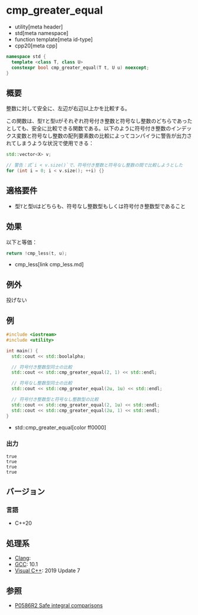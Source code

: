 # cmp_greater_equal
* utility[meta header]
* std[meta namespace]
* function template[meta id-type]
* cpp20[meta cpp]

```cpp
namespace std {
  template <class T, class U>
  constexpr bool cmp_greater_equal(T t, U u) noexcept;
}
```

## 概要
整数に対して安全に、左辺が右辺以上かを比較する。

この関数は、型`T`と型`U`がそれぞれ符号付き整数と符号なし整数のどちらであったとしても、安全に比較できる関数である。以下のように符号付き整数のインデックス変数と符号なし整数の配列要素数の比較によってコンパイラに警告が出力されてしまうような状況で使用できる：

```cpp
std::vector<X> v;

// 警告：式`i < v.size()`で、符号付き整数と符号なし整数の間で比較しようとした
for (int i = 0; i < v.size(); ++i) {}
```


## 適格要件
- 型`T`と型`U`はどちらも、符号なし整数型もしくは符号付き整数型であること


## 効果
以下と等価：

```cpp
return !cmp_less(t, u);
```
* cmp_less[link cmp_less.md]


## 例外
投げない


## 例
```cpp example
#include <iostream>
#include <utility>

int main() {
  std::cout << std::boolalpha;

  // 符号付き整数型同士の比較
  std::cout << std::cmp_greater_equal(2, 1) << std::endl;

  // 符号なし整数型同士の比較
  std::cout << std::cmp_greater_equal(2u, 1u) << std::endl;

  // 符号付き整数型と符号なし整数型の比較
  std::cout << std::cmp_greater_equal(2, 1u) << std::endl;
  std::cout << std::cmp_greater_equal(2u, 1) << std::endl;
}
```
* std::cmp_greater_equal[color ff0000]

### 出力
```
true
true
true
true
```

## バージョン
### 言語
- C++20

## 処理系
- [Clang](/implementation.md#clang):
- [GCC](/implementation.md#gcc): 10.1
- [Visual C++](/implementation.md#visual_cpp): 2019 Update 7


## 参照
- [P0586R2 Safe integral comparisons](http://www.open-std.org/jtc1/sc22/wg21/docs/papers/2020/p0586r2.html)
